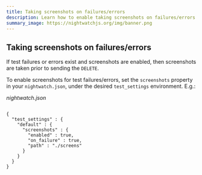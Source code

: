 ```yaml
---
title: Taking screenshots on failures/errors
description: Learn how to enable taking screenshots on failures/errors in Nightwatch.
summary_image: https://nightwatchjs.org/img/banner.png
---
```


## Taking screenshots on failures/errors

If test failures or errors exist and screenshots are enabled, then screenshots are taken prior to sending the `DELETE`.

To enable screenshots for test failures/errors, set the `screenshots` property in your `nightwatch.json`, under the desired  `test_settings` environment. E.g.:

<div class="sample-test"><i>nightwatch.json</i>
<pre class="line-numbers" data-language="javascript"><code class=" language-javascript">
{
  "test_settings" : {
    "default" : {
      "screenshots" : {
        "enabled" : true,
        "on_failure" : true,
        "path" : "./screens"
      }
    }
  }
}
</code></pre>
</div>
